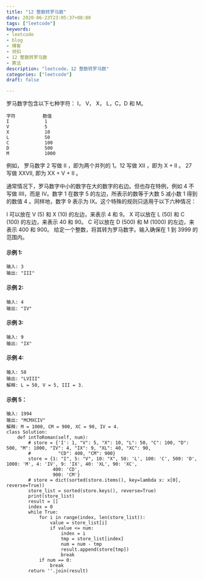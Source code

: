 ```yaml
---
title: "12 整数转罗马数"
date: 2020-06-23T23:05:37+08:00
tags: ["leetcode"]
keywords: 
- leetcode
- blog
- 博客
- 领扣
- 12 整数转罗马数
- 算法
description: "leetcode，12 整数转罗马数"
categories: ["leetcode"]
draft: false

---
```




罗马数字包含以下七种字符： I， V， X， L，C，D 和 M。

```
字符          数值
I             1
V             5
X             10
L             50
C             100
D             500
M             1000
```

例如， 罗马数字 2 写做 II ，即为两个并列的 1。12 写做 XII ，即为 X + II 。 27 写做 XXVII, 即为 XX + V + II 。

通常情况下，罗马数字中小的数字在大的数字的右边。但也存在特例，例如 4 不写做 IIII，而是 IV。数字 1 在数字 5 的左边，所表示的数等于大数 5 减小数 1 得到的数值 4 。同样地，数字 9 表示为 IX。这个特殊的规则只适用于以下六种情况：

I 可以放在 V (5) 和 X (10) 的左边，来表示 4 和 9。 X 可以放在 L (50) 和 C (100) 的左边，来表示 40 和 90。 C 可以放在 D (500) 和 M (1000) 的左边，来表示 400 和 900。 给定一个整数，将其转为罗马数字。输入确保在 1 到 3999 的范围内。

#### 示例 1:

```
输入: 3
输出: "III"
```

#### 示例 2:

```
输入: 4
输出: "IV"
```

#### 示例 3:

```
输入: 9
输出: "IX"
```

#### 示例 4:

```
输入: 58
输出: "LVIII"
解释: L = 50, V = 5, III = 3.
```

#### 示例 5：

```
输入: 1994
输出: "MCMXCIV"
解释: M = 1000, CM = 900, XC = 90, IV = 4.
class Solution:
    def intToRoman(self, num):
        # store = {'I': 1, "V": 5, "X": 10, "L": 50, "C": 100, "D": 500, "M": 1000, "IV": 4, "IX": 9, "XL": 40, "XC": 90,
        #          "CD": 400, "CM": 900}
        store = {1: "I", 5: "V", 10: "X", 50: 'L', 100: 'C', 500: 'D', 1000: 'M', 4: 'IV', 9: 'IX', 40: 'XL', 90: 'XC',
                 400: 'CD',
                 900: 'CM'}
        # store = dict(sorted(store.items(), key=lambda x: x[0], reverse=True))
        store_list = sorted(store.keys(), reverse=True)
        print(store_list)
        result = []
        index = 0
        while True:
            for i in range(index, len(store_list)):
                value = store_list[i]
                if value <= num:
                    index = i
                    tmp = store_list[index]
                    num = num - tmp
                    result.append(store[tmp])
                    break
            if num == 0:
                break
        return ''.join(result)
```